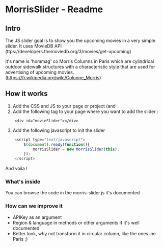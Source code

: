 # MorrisSlider - Readme

## Intro

The JS slider goal is to show you the upcoming movies in a very simple slider. 
It uses MovieDB API (ttps://developers.themoviedb.org/3/movies/get-upcoming)

It's name is 'hommag' co Morris Columns in Paris which are cylindrical outdoor sidewalk structures with a characteristic style that are used for advertising of upcoming movies. (https://fr.wikipedia.org/wiki/Colonne_Morris)

## How it works 

1. Add the CSS and JS to your page or project (and 
2. Add the following tag to your page where you want to add the slider : 
```
    <div id="movieSlider"></div>
```
3. Add the following javascript to init the slider 
```javascript
    <script type="text/javascript">
        $(document).ready(function(){
            morrisSlider = new MorrisSlider(this);
        });
    </script>
```
And voila !    

### What's inside 

You can browse the code in the morris-slider.js it's documented 

### How can we improve it 
- APIKey as an argument 
- Region & language in methods or other arguments if it's well documented
- Better look, why not transform it in circular column, like the ones ine Paris ;)


